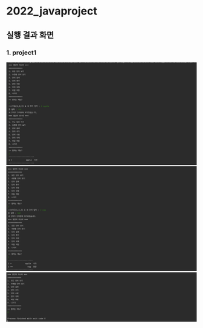 # 2022_javaproject

## 실행 결과 화면

### 1. project1
<img src='https://github.com/MinkyoungKim-22100090/2022_javaproject/blob/master/screenshot/hw1_1.png?raw=true'>
<img src='https://github.com/MinkyoungKim-22100090/2022_javaproject/blob/master/screenshot/hw1_2.png?raw=true'>
<img src='https://github.com/MinkyoungKim-22100090/2022_javaproject/blob/master/screenshot/hw1_3.png?raw=true'>
